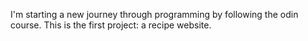 I'm starting a new journey through programming by following the odin course. This is the first project: a recipe website.